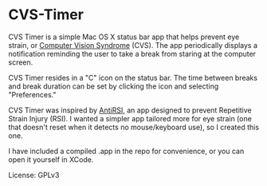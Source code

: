 # CVS-Timer

CVS Timer is a simple Mac OS X status bar app that helps prevent eye strain, or [Computer Vision Syndrome](https://en.wikipedia.org/wiki/Computer_vision_syndrome) (CVS). The app periodically displays a notification reminding the user to take a break from staring at the computer screen.

CVS Timer resides in a "C" icon on the status bar. The time between breaks and break duration can be set by clicking the icon and selecting "Preferences."

CVS Timer was inspired by [AntiRSI](http://antirsi.onnlucky.com/), an app designed to prevent Repetitive Strain Injury (RSI). I wanted a simpler app tailored more for eye strain (one that doesn't reset when it detects no mouse/keyboard use), so I created this one.

I have included a compiled .app in the repo for convenience, or you can open it yourself in XCode.

License: GPLv3
